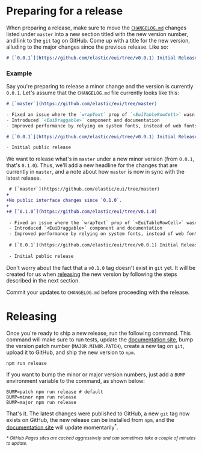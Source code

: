 # Preparing for a release

When preparing a release, make sure to move the [`CHANGELOG.md`](CHANGELOG.md) changes listed under `master` into a new section titled with the new version number, and link to the `git` tag on GitHub. Come up with a title for the new version, alluding to the major changes since the previous release. Like so:

```markdown
# [`0.0.1`](https://github.com/elastic/eui/tree/v0.0.1) Initial Release
```

### Example

Say you're preparing to release a minor change and the version is currently `0.0.1`. Let's assume that the `CHANGELOG.md` file currently looks like this:

```markdown
# [`master`](https://github.com/elastic/eui/tree/master)

- Fixed an issue where the `wrapText` prop of `<EuiTableRowCell>` wasn't working
- Introduced `<EuiDraggable>` component and documentation
- Improved performance by relying on system fonts, instead of web fonts

# [`0.0.1`](https://github.com/elastic/eui/tree/v0.0.1) Initial Release

- Initial public release
```

We want to release what's in `master` under a new minor version (from `0.0.1`, that's `0.1.0`). Thus, we'll add a new headline for the changes that are currently in `master`, and a note about how `master` is now in sync with the latest release.

```diff
 # [`master`](https://github.com/elastic/eui/tree/master)
+
+No public interface changes since `0.1.0`.
+
+# [`0.1.0`](https://github.com/elastic/eui/tree/v0.1.0)
 
 - Fixed an issue where the `wrapText` prop of `<EuiTableRowCell>` wasn't working
 - Introduced `<EuiDraggable>` component and documentation
 - Improved performance by relying on system fonts, instead of web fonts
 
 # [`0.0.1`](https://github.com/elastic/eui/tree/v0.0.1) Initial Release
 
 - Initial public release
```

Don't worry about the fact that a `v0.1.0` tag doesn't exist in `git` yet. It will be created for us when [releasing](#releasing) the new version by following the steps described in the next section.

Commit your updates to `CHANGELOG.md` before proceeding with the release.

# Releasing

Once you're ready to ship a new release, run the following command. This command will make sure to run tests, update the [documentation site][docs], bump the version patch number (`MAJOR.MINOR.PATCH`), create a new tag on `git`, upload it to GitHub, and ship the new version to `npm`.

```shell
npm run release
```

If you want to bump the minor or major version numbers, just add a `BUMP` environment variable to the command, as shown below:

```shell
BUMP=patch npm run release # default
BUMP=minor npm run release
BUMP=major npm run release
```

That's it. The latest changes were published to GitHub, a new `git` tag now exists on GitHub, the new release can be installed from `npm`, and the [documentation site][docs] will update momentarily<sup>\*</sup>.

<sup>_\* GitHub Pages sites are cached aggressively and can sometimes take a couple of minutes to update._</sup>

[docs]: https://elastic.github.io/eui/

